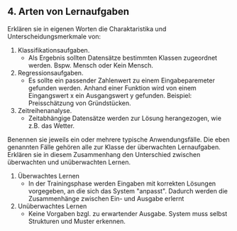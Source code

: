 ## 4. Arten von Lernaufgaben
Erklären sie in eigenen Worten die Charaktaristika und Unterscheidungsmerkmale von:

1. Klassifikationsaufgaben.
    * Als Ergebnis sollten Datensätze bestimmten Klassen zugeordnet werden. Bspw. Mensch oder Kein Mensch. 
2. Regressionsaufgaben.
    * Es sollte ein passender Zahlenwert zu einem Eingabeparemeter gefunden werden. Anhand einer Funktion wird von einem Eingangswert x ein Ausgangswert y gefunden. Beispiel: Preisschätzung von Gründstücken. 
3. Zeitreihenanalyse.
    * Zeitabhängige Datensätze werden zur Lösung herangezogen, wie z.B. das Wetter.

Benennen sie jeweils ein oder mehrere typische Anwendungsfälle. Die eben genannten Fälle gehören alle zur Klasse der überwachten Lernaufgaben. Erklären sie in diesem Zusammenhang den Unterschied zwischen überwachten und unüberwachten Lernen.

1. Überwachtes Lernen
    * In der Trainingsphase werden Eingaben mit korrekten Lösungen vorgegeben, an die sich das System "anpasst".
Dadurch werden die Zusammenhänge zwischen Ein- und Ausgabe erlernt
2. Unüberwachtes Lernen
    * Keine Vorgaben bzgl. zu erwartender Ausgabe. System muss selbst Strukturen und Muster erkennen.